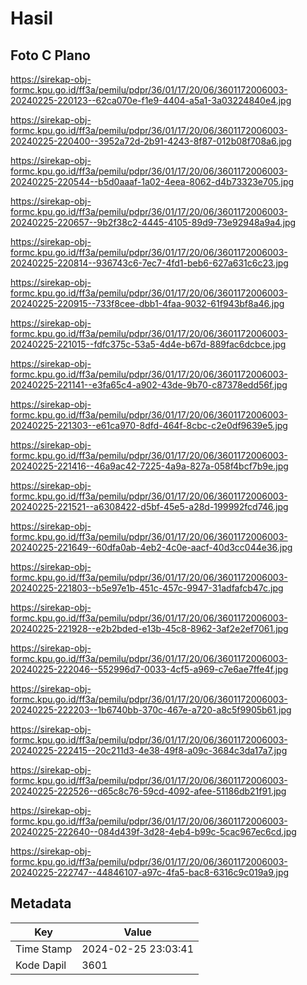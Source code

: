 # Hasil

## Foto C Plano

https://sirekap-obj-formc.kpu.go.id/ff3a/pemilu/pdpr/36/01/17/20/06/3601172006003-20240225-220123--62ca070e-f1e9-4404-a5a1-3a03224840e4.jpg

https://sirekap-obj-formc.kpu.go.id/ff3a/pemilu/pdpr/36/01/17/20/06/3601172006003-20240225-220400--3952a72d-2b91-4243-8f87-012b08f708a6.jpg

https://sirekap-obj-formc.kpu.go.id/ff3a/pemilu/pdpr/36/01/17/20/06/3601172006003-20240225-220544--b5d0aaaf-1a02-4eea-8062-d4b73323e705.jpg

https://sirekap-obj-formc.kpu.go.id/ff3a/pemilu/pdpr/36/01/17/20/06/3601172006003-20240225-220657--9b2f38c2-4445-4105-89d9-73e92948a9a4.jpg

https://sirekap-obj-formc.kpu.go.id/ff3a/pemilu/pdpr/36/01/17/20/06/3601172006003-20240225-220814--936743c6-7ec7-4fd1-beb6-627a631c6c23.jpg

https://sirekap-obj-formc.kpu.go.id/ff3a/pemilu/pdpr/36/01/17/20/06/3601172006003-20240225-220915--733f8cee-dbb1-4faa-9032-61f943bf8a46.jpg

https://sirekap-obj-formc.kpu.go.id/ff3a/pemilu/pdpr/36/01/17/20/06/3601172006003-20240225-221015--fdfc375c-53a5-4d4e-b67d-889fac6dcbce.jpg

https://sirekap-obj-formc.kpu.go.id/ff3a/pemilu/pdpr/36/01/17/20/06/3601172006003-20240225-221141--e3fa65c4-a902-43de-9b70-c87378edd56f.jpg

https://sirekap-obj-formc.kpu.go.id/ff3a/pemilu/pdpr/36/01/17/20/06/3601172006003-20240225-221303--e61ca970-8dfd-464f-8cbc-c2e0df9639e5.jpg

https://sirekap-obj-formc.kpu.go.id/ff3a/pemilu/pdpr/36/01/17/20/06/3601172006003-20240225-221416--46a9ac42-7225-4a9a-827a-058f4bcf7b9e.jpg

https://sirekap-obj-formc.kpu.go.id/ff3a/pemilu/pdpr/36/01/17/20/06/3601172006003-20240225-221521--a6308422-d5bf-45e5-a28d-199992fcd746.jpg

https://sirekap-obj-formc.kpu.go.id/ff3a/pemilu/pdpr/36/01/17/20/06/3601172006003-20240225-221649--60dfa0ab-4eb2-4c0e-aacf-40d3cc044e36.jpg

https://sirekap-obj-formc.kpu.go.id/ff3a/pemilu/pdpr/36/01/17/20/06/3601172006003-20240225-221803--b5e97e1b-451c-457c-9947-31adfafcb47c.jpg

https://sirekap-obj-formc.kpu.go.id/ff3a/pemilu/pdpr/36/01/17/20/06/3601172006003-20240225-221928--e2b2bded-e13b-45c8-8962-3af2e2ef7061.jpg

https://sirekap-obj-formc.kpu.go.id/ff3a/pemilu/pdpr/36/01/17/20/06/3601172006003-20240225-222046--552996d7-0033-4cf5-a969-c7e6ae7ffe4f.jpg

https://sirekap-obj-formc.kpu.go.id/ff3a/pemilu/pdpr/36/01/17/20/06/3601172006003-20240225-222203--1b6740bb-370c-467e-a720-a8c5f9905b61.jpg

https://sirekap-obj-formc.kpu.go.id/ff3a/pemilu/pdpr/36/01/17/20/06/3601172006003-20240225-222415--20c211d3-4e38-49f8-a09c-3684c3da17a7.jpg

https://sirekap-obj-formc.kpu.go.id/ff3a/pemilu/pdpr/36/01/17/20/06/3601172006003-20240225-222526--d65c8c76-59cd-4092-afee-51186db21f91.jpg

https://sirekap-obj-formc.kpu.go.id/ff3a/pemilu/pdpr/36/01/17/20/06/3601172006003-20240225-222640--084d439f-3d28-4eb4-b99c-5cac967ec6cd.jpg

https://sirekap-obj-formc.kpu.go.id/ff3a/pemilu/pdpr/36/01/17/20/06/3601172006003-20240225-222747--44846107-a97c-4fa5-bac8-6316c9c019a9.jpg


## Metadata

| Key        | Value               |
| ---------- | ------------------- |
| Time Stamp | 2024-02-25 23:03:41 |
| Kode Dapil | 3601                |



